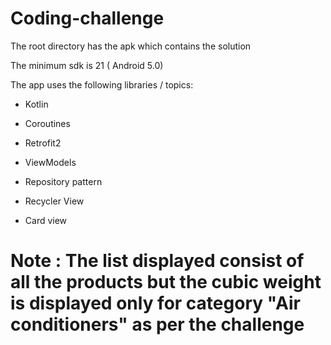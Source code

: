 # Coding-challenge




The root directory has the apk which contains the solution

The minimum sdk is 21 ( Android 5.0)

The app uses the following libraries / topics:

  * Kotlin

  * Coroutines

  * Retrofit2

  * ViewModels

  * Repository pattern

  * Recycler View
   
  * Card view
  
  
# Note : The list displayed consist of all the products but the cubic weight is displayed only for category "Air conditioners" as per the challenge
